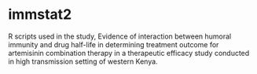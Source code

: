 # immstat2
R scripts used in the study, Evidence of interaction between humoral immunity and drug half-life in determining treatment outcome for artemisinin combination therapy in a therapeutic efficacy study conducted in high transmission setting of western Kenya.
